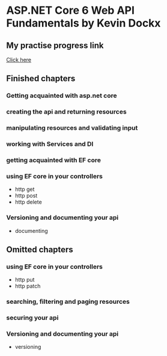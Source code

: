 # ASP.NET Core 6 Web API Fundamentals by Kevin Dockx
## My practise progress link
[Click here](https://app.pluralsight.com/course-player?clipId=86d64f0e-e4d1-4531-a110-a91b5d3266c5)

## Finished chapters
### Getting acquainted with asp.net core
### creating the api and returning resources
### manipulating resources and validating input
### working with Services and DI
### getting acquainted with EF core
### using EF core in your controllers
- http get
- http post
- http delete
### Versioning and documenting your api
- documenting

## Omitted chapters
### using EF core in your controllers
- http put
- http patch
### searching, filtering and paging resources
### securing your api
### Versioning and documenting your api
- versioning